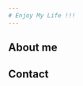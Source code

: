 ```yaml
---
# Enjoy My Life !!!
---
```

<!---
---
layout: page
title: Cloud Researcher
subtitle: Artificial Intelligence Research Laboratory, ETRI
cover-img: /assets/img/itu-seokho-m4.jpg
---
-->

## About me



## Contact
<!---
```

```
-->
